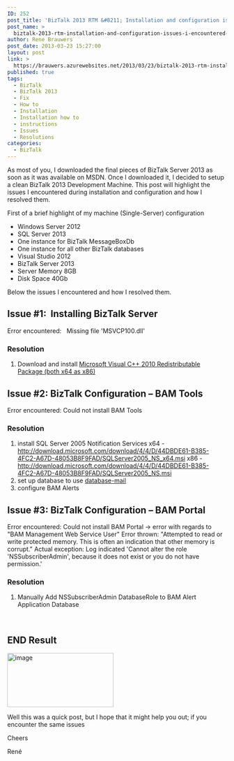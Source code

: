 ```yaml
---
ID: 252
post_title: 'BizTalk 2013 RTM &#8211; Installation and configuration issues I encountered and how to fix them'
post_name: >
  biztalk-2013-rtm-installation-and-configuration-issues-i-encountered-and-how-to-fix-them
author: Rene Brauwers
post_date: 2013-03-23 15:27:00
layout: post
link: >
  https://brauwers.azurewebsites.net/2013/03/23/biztalk-2013-rtm-installation-and-configuration-issues-i-encountered-and-how-to-fix-them/
published: true
tags:
  - BizTalk
  - BizTalk 2013
  - Fix
  - How to
  - Installation
  - Installation how to
  - instructions
  - Issues
  - Resolutions
categories:
  - BizTalk
---
```

As most of you, I downloaded the final pieces of BizTalk Server 2013 as soon as it was available on MSDN. Once I downloaded it, I decided to setup a clean BizTalk 2013 Development Machine. This post will highlight the issues I encountered during installation and configuration and how I resolved them.

First of a brief highlight of my machine (Single-Server) configuration
* Windows Server 2012
* SQL Server 2013
* One instance for BizTalk MessageBoxDb
* One instance for all other BizTalk databases
* Visual Studio 2012
* BizTalk Server 2013
* Server Memory 8GB
* Disk Space 40Gb

Below the issues I encountered and how I resolved them.
<h2>Issue #1:  Installing BizTalk Server</h2>
Error encountered:   Missing file 'MSVCP100.dll'
<h3>Resolution</h3>
<ol>
	<li><strong></strong>Download and install <a href="http://www.microsoft.com/en-us/download/details.aspx?id=5555">Microsoft Visual C++ 2010 Redistributable Package (both x64 as x86)</a> </li>
</ol>
<h2>Issue #2: BizTalk Configuration – BAM Tools</h2>
Error encountered: Could not install BAM Tools
<h3>Resolution</h3>
<ol>
	<li>install SQL Server 2005 Notification Services
x64 - <a href="http://download.microsoft.com/download/4/4/D/44DBDE61-B385-4FC2-A67D-48053B8F9FAD/SQLServer2005_NS_x64.msi">http://download.microsoft.com/download/4/4/D/44DBDE61-B385-4FC2-A67D-48053B8F9FAD/SQLServer2005_NS_x64.msi</a>
x86 - <a href="http://download.microsoft.com/download/4/4/D/44DBDE61-B385-4FC2-A67D-48053B8F9FAD/SQLServer2005_NS.msi">http://download.microsoft.com/download/4/4/D/44DBDE61-B385-4FC2-A67D-48053B8F9FAD/SQLServer2005_NS.msi</a></li>
	<li>set up database to use <a href="http://www.sqlservercentral.com/blogs/sqlservernotesfromthefield/2012/05/01/how-to-configure-database-mail">database-mail</a> </li>
	<li>configure BAM Alerts</li>
</ol>
<h2>Issue #3: BizTalk Configuration – BAM Portal</h2>
Error encountered: Could not install BAM Portal -&gt; error with regards to "BAM Management Web Service User"
Error thrown: "Attempted to read or write protected memory. This is often an indication that other memory is corrupt."
Actual exception: Log indicated 'Cannot alter the role 'NSSubscriberAdmin', because it does not exist or you do not have permission.'
<h3>Resolution</h3>
<ol>
	<li>Manually Add NSSubscriberAdmin DatabaseRole to BAM Alert Application Database</li>
</ol>
&nbsp;
<h2>END Result</h2>
<a href="https://brauwers-nl.azureedge.net/images/blog/2013/03/image.png"><img style="background-image: none; padding-top: 0px; padding-left: 0px; margin: 0px; display: inline; padding-right: 0px; border: 0px;" title="image" alt="image" src="https://brauwers-nl.azureedge.net/images/blog/2013/03/image_thumb.png" width="244" height="124" border="0" /></a>

Well this was a quick post, but I hope that it might help you out; if you encounter the same issues

Cheers

René